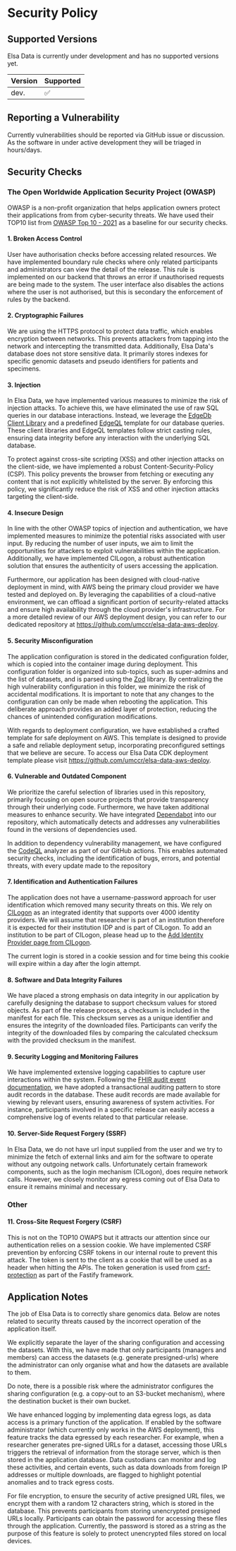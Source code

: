 # Security Policy

## Supported Versions

Elsa Data is currently under development and has no supported versions yet.

| Version | Supported          |
| ------- | ------------------ |
| dev.    | :white_check_mark: |

## Reporting a Vulnerability

Currently vulnerabilities should be reported via GitHub issue or discussion. As
the software in under active development they will be triaged in hours/days.

## Security Checks

### The Open Worldwide Application Security Project (OWASP)

OWASP is a non-profit organization that helps application owners
protect their applications from from cyber-security threats. We
have used their TOP10 list from [OWASP Top 10 - 2021](https://owasp.org/Top10/)
as a baseline for our security checks.

#### 1. Broken Access Control

User have authorisation checks before accessing related resources.
We have implemented boundary rule checks where only related participants and
administrators can view the detail of the release. This rule is implemented
on our backend that throws an error if unauthorised requests are being made to the system.
The user interface also disables the actions where the user is not authorised, but
this is secondary the enforcement of rules by the backend.

#### 2. Cryptographic Failures

We are using the HTTPS protocol to protect data traffic, which enables encryption between networks.
This prevents attackers from tapping into the network and intercepting the transmitted data.
Additionally, Elsa Data's database does not store sensitive data. It primarily stores indexes for
specific genomic datasets and pseudo identifiers for patients and specimens.

#### 3. Injection

In Elsa Data, we have implemented various measures to minimize the risk of injection attacks. To achieve
this, we have eliminated the use of raw SQL queries in our database interactions. Instead, we
leverage the [EdgeDb Client Library](https://www.edgedb.com/docs/clients/js/index) and a predefined
[EdgeQL](https://www.edgedb.com/docs/edgeql/index) template for our database queries. These client
libraries and EdgeQL templates follow strict casting rules, ensuring data integrity before any
interaction with the underlying SQL database.

To protect against cross-site scripting (XSS) and other injection attacks on the client-side, we
have implemented a robust Content-Security-Policy (CSP). This policy prevents the browser from
fetching or executing any content that is not explicitly whitelisted by the server. By enforcing
this policy, we significantly reduce the risk of XSS and other injection attacks targeting the
client-side.

#### 4. Insecure Design

In line with the other OWASP topics of injection and authentication, we have implemented measures
to minimize the potential risks associated with user input. By reducing the number of user inputs,
we aim to limit the opportunities for attackers to exploit vulnerabilities within the application.
Additionally, we have implemented CILogon, a robust authentication solution that ensures the
authenticity of users accessing the application.

Furthermore, our application has been designed with cloud-native deployment in mind, with AWS being
the primary cloud provider we have tested and deployed on. By leveraging the capabilities of a
cloud-native environment, we can offload a significant portion of security-related attacks and
ensure high availability through the cloud provider's infrastructure. For a more detailed review of
our AWS deployment design, you can refer to our dedicated repository at
https://github.com/umccr/elsa-data-aws-deploy.

#### 5. Security Misconfiguration

The application configuration is stored in the dedicated configuration folder, which is copied into
the container image during deployment. This configuration folder is organized into sub-topics, such
as super-admins and the list of datasets, and is parsed using the
[Zod](https://github.com/colinhacks/zod) library. By centralizing the high vulnerability
configuration in this folder, we minimize the risk of accidental modifications. It is important to
note that any changes to the configuration can only be made when rebooting the application. This
deliberate approach provides an added layer of protection, reducing the chances of unintended
configuration modifications.

With regards to deployment configuration, we have established a crafted template for safe
deployment on AWS. This template is designed to provide a safe and reliable deployment setup,
incorporating preconfigured settings that we believe are secure. To access our Elsa Data CDK deployment
template please visit https://github.com/umccr/elsa-data-aws-deploy.

#### 6. Vulnerable and Outdated Component

We prioritize the careful selection of libraries used in this repository, primarily focusing on open
source projects that provide transparency through their underlying code. Furthermore, we have taken
additional measures to enhance security. We have integrated [Dependabot](https://github.com/dependabot)
into our repository, which automatically detects and addresses any vulnerabilities found in the
versions of dependencies used.

In addition to dependency vulnerability management, we have configured the
[CodeQL](https://codeql.github.com/docs/codeql-overview/about-codeql/)
analyzer as part of our GitHub actions. This enables automated security checks, including the
identification of bugs, errors, and potential threats, with every update made to the repository

#### 7. Identification and Authentication Failures

The application does not have a username-password approach for user identification which removed
many security threats on this. We rely on [CILogon](https://www.cilogon.org/home) as an integrated
identity that supports over 4000 identity providers. We will assume that researcher is part of an
institution therefore it is expected for their institution IDP and is part of CILogon. To add an
institution to be part of CILogon, please head up to the
[Add Identity Provider page from CILogon](https://www.cilogon.org/service/addidp).

The current login is stored in a cookie session and for time being this cookie will expire within
a day after the login attempt.

#### 8. Software and Data Integrity Failures

We have placed a strong emphasis on data integrity in our application by carefully designing the
database to support checksum values for stored objects. As part of the release process, a checksum
is included in the manifest for each file. This checksum serves as a unique identifier and ensures
the integrity of the downloaded files. Participants can verify the integrity of the downloaded
files by comparing the calculated checksum with the provided checksum in the manifest.

#### 9. Security Logging and Monitoring Failures

We have implemented extensive logging capabilities to capture user interactions within the system.
Following the [FHIR audit event documentation](https://www.hl7.org/fhir/valueset-audit-event-action.html),
we have adopted a transactional auditing pattern to store audit records in the database. These audit
records are made available for viewing by relevant users, ensuring awareness of system activities.
For instance, participants involved in a specific release can easily access a comprehensive log of
events related to that particular release.

#### 10. Server-Side Request Forgery (SSRF)

In Elsa Data, we do not have url input supplied from the user and we try to minimize the fetch of
external links and aim for the software to operate without any outgoing network calls.
Unfortunately certain framework components, such as the login mechanism
(CILogon), does require network calls. However, we closely monitor any egress coming out of Elsa Data to
ensure it remains minimal and necessary.

### Other

#### 11. Cross-Site Request Forgery (CSRF)

This is not on the TOP10 OWAPS but it attracts our attention since our authentication relies on a
session cookie. We have implemented CSRF prevention by enforcing CSRF tokens in our internal route
to prevent this attack. The token is sent to the client as a cookie that will be used as a header
when hitting the APIs. The token generation is used from [csrf-protection](https://github.com/fastify/csrf-protection)
as part of the Fastify framework.

## Application Notes

The job of Elsa Data is to correctly share genomics data. Below are notes related to
security threats caused by the incorrect operation of the application itself.

We explicitly separate the layer of the sharing configuration and accessing the
datasets. With this, we have made that only participants (managers and members) can access the
datasets (e.g. generate presigned-urls) where the administrator can only organise what and how the
datasets are available to them.

Do note, there is a possible risk where the administrator configures the sharing configuration
(e.g. a copy-out to an S3-bucket mechanism), where the destination bucket is their own bucket.

We have enhanced logging by implementing data egress logs, as data access is a primary
function of the application. If enabled by the software administrator (which currently only works in
the AWS deployment), this feature tracks the data egressed by each researcher. For example, when a
researcher generates pre-signed URLs for a dataset, accessing those URLs triggers the retrieval of
information from the storage server, which is then stored in the application database. Data
custodians can monitor and log these activities, and certain events, such as data downloads
from foreign IP addresses or multiple downloads, are flagged to highlight potential anomalies and to
track egress costs.

For file encryption, to ensure the security of active presigned URL files, we encrypt them with a
random 12 characters string, which is stored in the database. This prevents participants from
storing unencrypted presigned URLs locally. Participants can obtain the password for accessing these
files through the application. Currently, the password is stored as a string as the purpose of this
feature is solely to protect unencrypted files stored on local devices.
